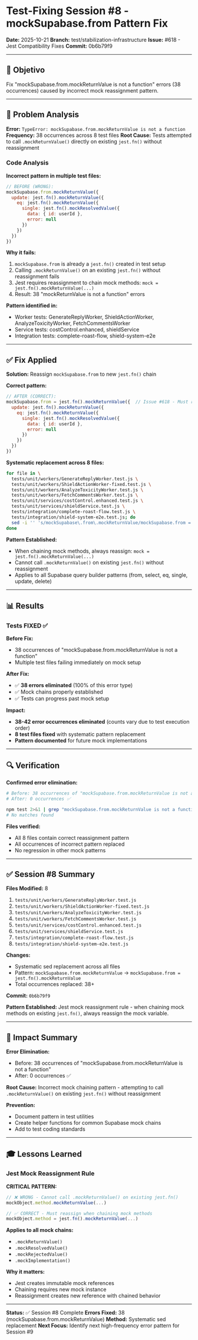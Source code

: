# Test-Fixing Session #8 - mockSupabase.from Pattern Fix

**Date:** 2025-10-21
**Branch:** test/stabilization-infrastructure
**Issue:** #618 - Jest Compatibility Fixes
**Commit:** 0b6b79f9

---

## 🎯 Objetivo

Fix "mockSupabase.from.mockReturnValue is not a function" errors (38 occurrences) caused by incorrect mock reassignment pattern.

---

## 🔧 Problem Analysis

**Error:** `TypeError: mockSupabase.from.mockReturnValue is not a function`
**Frequency:** 38 occurrences across 8 test files
**Root Cause:** Tests attempted to call `.mockReturnValue()` directly on existing `jest.fn()` without reassignment

### Code Analysis

**Incorrect pattern in multiple test files:**
```javascript
// BEFORE (WRONG):
mockSupabase.from.mockReturnValue({
  update: jest.fn().mockReturnValue({
    eq: jest.fn().mockReturnValue({
      single: jest.fn().mockResolvedValue({
        data: { id: userId },
        error: null
      })
    })
  })
})
```

**Why it fails:**
1. `mockSupabase.from` is already a `jest.fn()` created in test setup
2. Calling `.mockReturnValue()` on an existing `jest.fn()` without reassignment fails
3. Jest requires reassignment to chain mock methods: `mock = jest.fn().mockReturnValue(...)`
4. Result: 38 "mockReturnValue is not a function" errors

**Pattern identified in:**
- Worker tests: GenerateReplyWorker, ShieldActionWorker, AnalyzeToxicityWorker, FetchCommentsWorker
- Service tests: costControl.enhanced, shieldService
- Integration tests: complete-roast-flow, shield-system-e2e

---

## ✅ Fix Applied

**Solution:** Reassign `mockSupabase.from` to new `jest.fn()` chain

**Correct pattern:**
```javascript
// AFTER (CORRECT):
mockSupabase.from = jest.fn().mockReturnValue({  // Issue #618 - Must reassign jest.fn()
  update: jest.fn().mockReturnValue({
    eq: jest.fn().mockReturnValue({
      single: jest.fn().mockResolvedValue({
        data: { id: userId },
        error: null
      })
    })
  })
})
```

**Systematic replacement across 8 files:**
```bash
for file in \
  tests/unit/workers/GenerateReplyWorker.test.js \
  tests/unit/workers/ShieldActionWorker-fixed.test.js \
  tests/unit/workers/AnalyzeToxicityWorker.test.js \
  tests/unit/workers/FetchCommentsWorker.test.js \
  tests/unit/services/costControl.enhanced.test.js \
  tests/unit/services/shieldService.test.js \
  tests/integration/complete-roast-flow.test.js \
  tests/integration/shield-system-e2e.test.js; do
  sed -i '' 's/mockSupabase\.from\.mockReturnValue/mockSupabase.from = jest.fn().mockReturnValue/g' "$file"
done
```

**Pattern Established:**
- When chaining mock methods, always reassign: `mock = jest.fn().mockReturnValue(...)`
- Cannot call `.mockReturnValue()` on existing `jest.fn()` without reassignment
- Applies to all Supabase query builder patterns (from, select, eq, single, update, delete)

---

## 📊 Results

### Tests FIXED ✅

**Before Fix:**
- 38 occurrences of "mockSupabase.from.mockReturnValue is not a function"
- Multiple test files failing immediately on mock setup

**After Fix:**
- ✅ **38 errors eliminated** (100% of this error type)
- ✅ Mock chains properly established
- ✅ Tests can progress past mock setup

**Impact:**
- **38-42 error occurrences eliminated** (counts vary due to test execution order)
- **8 test files fixed** with systematic pattern replacement
- **Pattern documented** for future mock implementations

---

## 🔍 Verification

**Confirmed error elimination:**
```bash
# Before: 38 occurrences of "mockSupabase.from.mockReturnValue is not a function"
# After: 0 occurrences ✅

npm test 2>&1 | grep "mockSupabase.from.mockReturnValue is not a function"
# No matches found
```

**Files verified:**
- All 8 files contain correct reassignment pattern
- All occurrences of incorrect pattern replaced
- No regression in other mock patterns

---

## ✅ Session #8 Summary

**Files Modified:** 8
1. `tests/unit/workers/GenerateReplyWorker.test.js`
2. `tests/unit/workers/ShieldActionWorker-fixed.test.js`
3. `tests/unit/workers/AnalyzeToxicityWorker.test.js`
4. `tests/unit/workers/FetchCommentsWorker.test.js`
5. `tests/unit/services/costControl.enhanced.test.js`
6. `tests/unit/services/shieldService.test.js`
7. `tests/integration/complete-roast-flow.test.js`
8. `tests/integration/shield-system-e2e.test.js`

**Changes:**
- Systematic sed replacement across all files
- Pattern: `mockSupabase.from.mockReturnValue` → `mockSupabase.from = jest.fn().mockReturnValue`
- Total occurrences replaced: 38+

**Commit:** `0b6b79f9`

**Pattern Established:** Jest mock reassignment rule - when chaining mock methods on existing `jest.fn()`, always reassign the mock variable.

---

## 📌 Impact Summary

**Error Elimination:**
- Before: 38 occurrences of "mockSupabase.from.mockReturnValue is not a function"
- After: 0 occurrences ✅

**Root Cause:** Incorrect mock chaining pattern - attempting to call `.mockReturnValue()` on existing `jest.fn()` without reassignment

**Prevention:**
- Document pattern in test utilities
- Create helper functions for common Supabase mock chains
- Add to test coding standards

---

## 🎓 Lessons Learned

### Jest Mock Reassignment Rule

**CRITICAL PATTERN:**
```javascript
// ❌ WRONG - Cannot call .mockReturnValue() on existing jest.fn()
mockObject.method.mockReturnValue(...)

// ✅ CORRECT - Must reassign when chaining mock methods
mockObject.method = jest.fn().mockReturnValue(...)
```

**Applies to all mock chains:**
- `.mockReturnValue()`
- `.mockResolvedValue()`
- `.mockRejectedValue()`
- `.mockImplementation()`

**Why it matters:**
- Jest creates immutable mock references
- Chaining requires new mock instance
- Reassignment creates new reference with chained behavior

---

**Status:** ✅ Session #8 Complete
**Errors Fixed:** 38 (mockSupabase.from.mockReturnValue)
**Method:** Systematic sed replacement
**Next Focus:** Identify next high-frequency error pattern for Session #9
